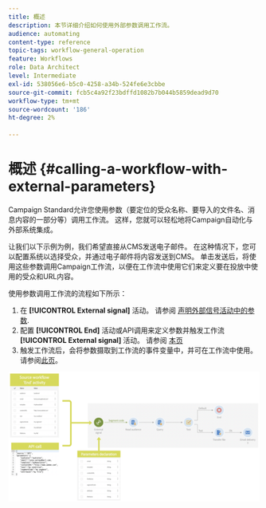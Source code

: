 ```yaml
---
title: 概述
description: 本节详细介绍如何使用外部参数调用工作流。
audience: automating
content-type: reference
topic-tags: workflow-general-operation
feature: Workflows
role: Data Architect
level: Intermediate
exl-id: 538056e6-b5c0-4258-a34b-524fe6e3cbbe
source-git-commit: fcb5c4a92f23bdffd1082b7b044b5859dead9d70
workflow-type: tm+mt
source-wordcount: '186'
ht-degree: 2%

---
```


# 概述 {#calling-a-workflow-with-external-parameters}

Campaign Standard允许您使用参数（要定位的受众名称、要导入的文件名、消息内容的一部分等）调用工作流。 这样，您就可以轻松地将Campaign自动化与外部系统集成。

让我们以下示例为例，我们希望直接从CMS发送电子邮件。 在这种情况下，您可以配置系统以选择受众，并通过电子邮件将内容发送到CMS。 单击发送后，将使用这些参数调用Campaign工作流，以便在工作流中使用它们来定义要在投放中使用的受众和URL内容。

使用参数调用工作流的流程如下所示：

1. 在 **[!UICONTROL External signal]** 活动。 请参阅 [声明外部信号活动中的参数](../../automating/using/declaring-parameters-external-signal.md).
1. 配置 **[!UICONTROL End]** 活动或API调用来定义参数并触发工作流 **[!UICONTROL External signal]** 活动。 请参阅 [本页](../../automating/using/defining-parameters-calling-workflow.md)
1. 触发工作流后，会将参数摄取到工作流的事件变量中，并可在工作流中使用。 请参阅[此页](../../automating/using/customizing-workflow-external-parameters.md)。

![](assets/extsignal_process.png)
